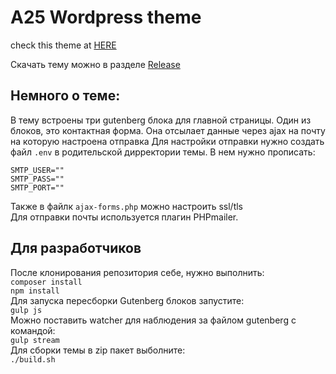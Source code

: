 # A25 Wordpress theme  

check this theme at [HERE](http://94.190.26.105:8026 "A25 site")  

Скачать тему можно в разделе [Release](https://github.com/arseniiyamnii/a25-wp-theme/releases/latest "Release")  
## Немного о теме:
  
В тему встроены три gutenberg блока для главной страницы.
Один из блоков, это контактная форма. Она отсылает данные через ajax на почту на которую настроена отправка
Для настройки отправки нужно создать файл `.env` в родительской дирректории темы. В нем нужно прописать:
```
SMTP_USER=""  
SMTP_PASS=""  
SMTP_PORT=""
```
Также в файлк `ajax-forms.php` можно настроить ssl/tls  
Для отправки почты используется плагин PHPmailer.  
  
## Для разработчиков
После клонирования репозитория себе, нужно выполнить:  
`composer install`  
`npm install`  
Для запуска пересборки Gutenberg блоков запустите:  
`gulp js`  
Можно поставить watcher для наблюдения за файлом gutenberg с командой:  
`gulp stream`  
Для сборки темы в zip пакет выболните:  
`./build.sh`  

